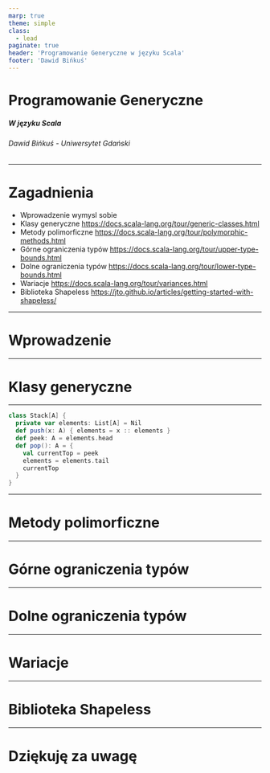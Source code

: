 ```yaml
---
marp: true
theme: simple
class:
  - lead
paginate: true
header: 'Programowanie Generyczne w języku Scala'
footer: 'Dawid Bińkuś'
---
```

<!-- _class: invert -->
# Programowanie Generyczne
##### W języku Scala
###### Dawid Bińkuś - Uniwersytet Gdański

---
# Zagadnienia
- Wprowadzenie
wymysl sobie
- Klasy generyczne
https://docs.scala-lang.org/tour/generic-classes.html
- Metody polimorficzne
https://docs.scala-lang.org/tour/polymorphic-methods.html
- Górne ograniczenia typów
https://docs.scala-lang.org/tour/upper-type-bounds.html
- Dolne ograniczenia typów
https://docs.scala-lang.org/tour/lower-type-bounds.html
- Wariacje
https://docs.scala-lang.org/tour/variances.html
- Biblioteka Shapeless
https://jto.github.io/articles/getting-started-with-shapeless/

---
# Wprowadzenie
---
# Klasy generyczne
---
```scala
class Stack[A] {
  private var elements: List[A] = Nil
  def push(x: A) { elements = x :: elements }
  def peek: A = elements.head
  def pop(): A = {
    val currentTop = peek
    elements = elements.tail
    currentTop
  }
}
```
---
# Metody polimorficzne
---
# Górne ograniczenia typów
---
# Dolne ograniczenia typów
---
# Wariacje
---
# Biblioteka Shapeless
---
# Dziękuję za uwagę
